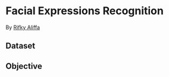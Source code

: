# Facial Expressions Recognition

By [Rifky Aliffa](https://github.com/Penzragon)

## Dataset

## Objective
